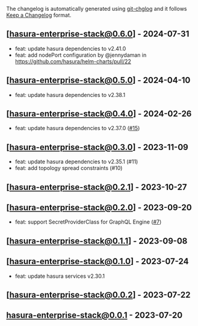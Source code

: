The changelog is automatically generated using [git-chglog](https://github.com/git-chglog/git-chglog) and it follows [Keep a Changelog](https://keepachangelog.com) format.

<a name="hasura-enterprise-stack@0.6.0"></a>
## [hasura-enterprise-stack@0.6.0] - 2024-07-31
- feat: update hasura dependencies to v2.41.0
- feat: add nodePort configuration by @jennydaman in https://github.com/hasura/helm-charts/pull/22

<a name="hasura-enterprise-stack@0.5.0"></a>
## [hasura-enterprise-stack@0.5.0] - 2024-04-10
- feat: update hasura dependencies to v2.38.1 

<a name="hasura-enterprise-stack@0.4.0"></a>
## [hasura-enterprise-stack@0.4.0] - 2024-02-26
- feat: update hasura dependencies to v2.37.0 ([#15](https://github.com/hasura/helm-charts/pull/15))

<a name="hasura-enterprise-stack@0.3.0"></a>
## [hasura-enterprise-stack@0.3.0] - 2023-11-09
- feat: update hasura dependencies to v2.35.1 (#11)
- feat: add topology spread constraints (#10)

<a name="hasura-enterprise-stack@0.2.1"></a>
## [hasura-enterprise-stack@0.2.1] - 2023-10-27

<a name="hasura-enterprise-stack@0.2.0"></a>
## [hasura-enterprise-stack@0.2.0] - 2023-09-20
- feat: support SecretProviderClass for GraphQL Engine ([#7](https://github.com/hasura/helm-charts/issues/7))

<a name="hasura-enterprise-stack@0.1.1"></a>
## [hasura-enterprise-stack@0.1.1] - 2023-09-08

<a name="hasura-enterprise-stack@0.1.0"></a>
## [hasura-enterprise-stack@0.1.0] - 2023-07-24
- feat: update hasura services v2.30.1

<a name="hasura-enterprise-stack@0.0.2"></a>
## [hasura-enterprise-stack@0.0.2] - 2023-07-22

<a name="hasura-enterprise-stack@0.0.1"></a>
## hasura-enterprise-stack@0.0.1 - 2023-07-20
